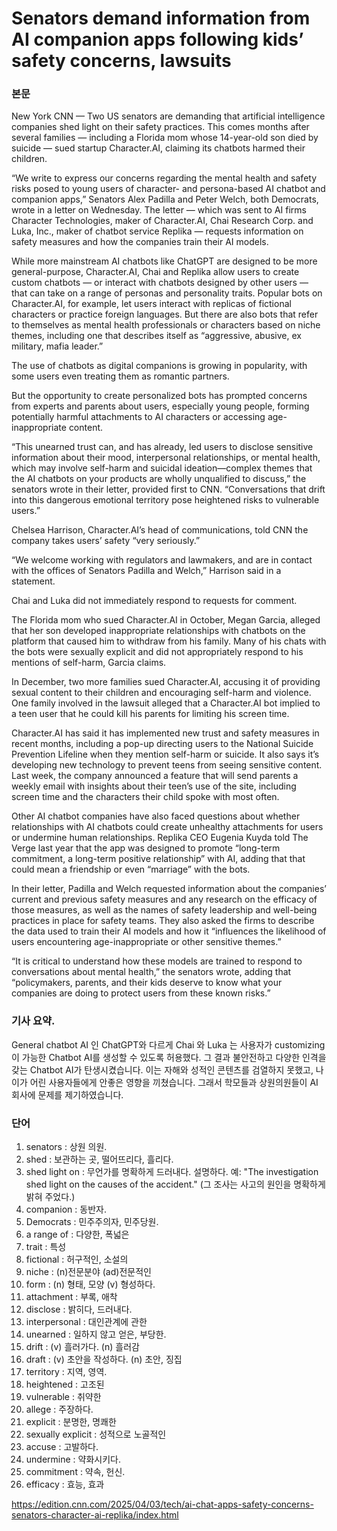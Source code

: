 # Senators demand information from AI companion apps following kids’ safety concerns, lawsuits

### 본문
New York
CNN
 — 
Two US senators are demanding that artificial intelligence companies shed light on their safety practices. This comes months after several families — including a Florida mom whose 14-year-old son died by suicide — sued startup Character.AI, claiming its chatbots harmed their children.

“We write to express our concerns regarding the mental health and safety risks posed to young users of character- and persona-based AI chatbot and companion apps,” Senators Alex Padilla and Peter Welch, both Democrats, wrote in a letter on Wednesday. The letter — which was sent to AI firms Character Technologies, maker of Character.AI, Chai Research Corp. and Luka, Inc., maker of chatbot service Replika — requests information on safety measures and how the companies train their AI models.

While more mainstream AI chatbots like ChatGPT are designed to be more general-purpose, Character.AI, Chai and Replika allow users to create custom chatbots — or interact with chatbots designed by other users — that can take on a range of personas and personality traits. Popular bots on Character.AI, for example, let users interact with replicas of fictional characters or practice foreign languages. But there are also bots that refer to themselves as mental health professionals or characters based on niche themes, including one that describes itself as “aggressive, abusive, ex military, mafia leader.”

The use of chatbots as digital companions is growing in popularity, with some users even treating them as romantic partners.

But the opportunity to create personalized bots has prompted concerns from experts and parents about users, especially young people, forming potentially harmful attachments to AI characters or accessing age-inappropriate content.

“This unearned trust can, and has already, led users to disclose sensitive information about their mood, interpersonal relationships, or mental health, which may involve self-harm and suicidal ideation—complex themes that the AI chatbots on your products are wholly unqualified to discuss,” the senators wrote in their letter, provided first to CNN. “Conversations that drift into this dangerous emotional territory pose heightened risks to vulnerable users.”

Chelsea Harrison, Character.AI’s head of communications, told CNN the company takes users’ safety “very seriously.”

“We welcome working with regulators and lawmakers, and are in contact with the offices of Senators Padilla and Welch,” Harrison said in a statement.

Chai and Luka did not immediately respond to requests for comment.

The Florida mom who sued Character.AI in October, Megan Garcia, alleged that her son developed inappropriate relationships with chatbots on the platform that caused him to withdraw from his family. Many of his chats with the bots were sexually explicit and did not appropriately respond to his mentions of self-harm, Garcia claims.

In December, two more families sued Character.AI, accusing it of providing sexual content to their children and encouraging self-harm and violence. One family involved in the lawsuit alleged that a Character.AI bot implied to a teen user that he could kill his parents for limiting his screen time.

Character.AI has said it has implemented new trust and safety measures in recent months, including a pop-up directing users to the National Suicide Prevention Lifeline when they mention self-harm or suicide. It also says it’s developing new technology to prevent teens from seeing sensitive content. Last week, the company announced a feature that will send parents a weekly email with insights about their teen’s use of the site, including screen time and the characters their child spoke with most often.

Other AI chatbot companies have also faced questions about whether relationships with AI chatbots could create unhealthy attachments for users or undermine human relationships. Replika CEO Eugenia Kuyda told The Verge last year that the app was designed to promote “long-term commitment, a long-term positive relationship” with AI, adding that that could mean a friendship or even “marriage” with the bots.

In their letter, Padilla and Welch requested information about the companies’ current and previous safety measures and any research on the efficacy of those measures, as well as the names of safety leadership and well-being practices in place for safety teams. They also asked the firms to describe the data used to train their AI models and how it “influences the likelihood of users encountering age-inappropriate or other sensitive themes.”

“It is critical to understand how these models are trained to respond to conversations about mental health,” the senators wrote, adding that “policymakers, parents, and their kids deserve to know what your companies are doing to protect users from these known risks.”

### 기사 요약. 
General chatbot AI 인 ChatGPT와 다르게 Chai 와 Luka 는 사용자가 customizing 이 가능한 Chatbot AI를 생성할 수 있도록 허용했다. 그 결과 불안전하고 다양한 인격을 갖는 Chatbot AI가 탄생시켰습니다. 이는 자해와 성적인 콘텐츠를 검열하지 못했고, 나이가 어린 사용자들에게 안좋은 영향을 끼쳤습니다. 그래서 학모들과 상원의원들이 AI 회사에 문제를 제기하였습니다.

### 단어 
1. senators : 상원 의원. 
2. shed : 보관하는 곳, 떨어뜨리다, 흘리다.
3. shed light on : 무언가를 명확하게 드러내다. 설명하다. 
예: "The investigation shed light on the causes of the accident."
(그 조사는 사고의 원인을 명확하게 밝혀 주었다.)
4. companion : 동반자.
5. Democrats : 민주주의자, 민주당원.
6. a range of : 다양한, 폭넓은
7. trait : 특성
8. fictional : 허구적인, 소설의 
9. niche : (n)전문분야 (ad)전문적인
10. form : (n) 형태, 모양 (v) 형성하다. 
11. attachment : 부록, 애착
12. disclose : 밝히다, 드러내다.
13. interpersonal : 대인관계에 관한
14. unearned : 일하지 않고 얻은, 부당한.
15. drift : (v) 흘러가다. (n) 흘러감
16. draft : (v) 초안을 작성하다. (n) 초안, 징집
17. territory : 지역, 영역.
18. heightened : 고조된 
19. vulnerable : 취약한
20. allege : 주장하다.
21. explicit : 분명한, 명쾌한
22. sexually explicit : 성적으로 노골적인
23. accuse : 고발하다.
24. undermine : 약화시키다.
25. commitment : 약속, 헌신.
26. efficacy : 효능, 효과

https://edition.cnn.com/2025/04/03/tech/ai-chat-apps-safety-concerns-senators-character-ai-replika/index.html